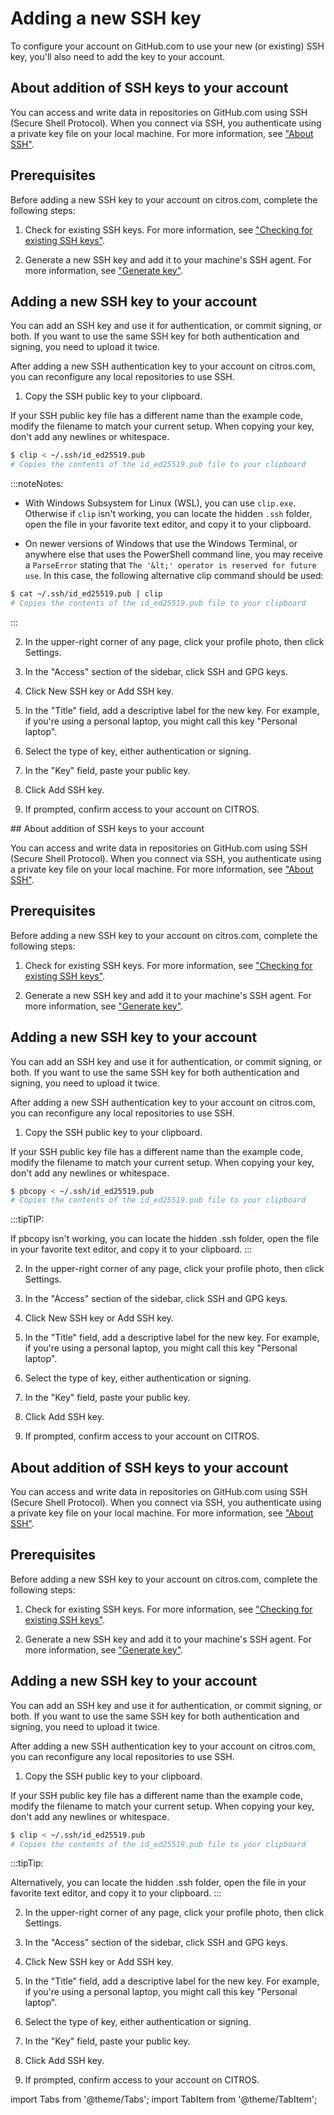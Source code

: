 # Adding a new SSH key

To configure your account on GitHub.com to use your new (or existing) SSH key, you'll also need to add the key to your account.

<Tabs groupId="operating-systems">

<TabItem value="Windows" label="Windows">
     
## About addition of SSH keys to your account

You can access and write data in repositories on GitHub.com using SSH (Secure Shell Protocol). When you connect via SSH, you authenticate using a private key file on your local machine. For more information, see ["About SSH"](/docs/authentication/ssh/ssh_overview.md).

## Prerequisites

Before adding a new SSH key to your account on citros.com, complete the following steps:

1. Check for existing SSH keys. For more information, see ["Checking for existing SSH keys"](/docs/authentication/ssh/ssh_chk_existing_key.md).

2. Generate a new SSH key and add it to your machine's SSH agent. For more information, see ["Generate key"](/docs/authentication/ssh/ssh_generate_key.md).

## Adding a new SSH key to your account

You can add an SSH key and use it for authentication, or commit signing, or both. If you want to use the same SSH key for both authentication and signing, you need to upload it twice.

After adding a new SSH authentication key to your account on citros.com, you can reconfigure any local repositories to use SSH. 

1. Copy the SSH public key to your clipboard.

If your SSH public key file has a different name than the example code, modify the filename to match your current setup. When copying your key, don't add any newlines or whitespace.

```bash
$ clip < ~/.ssh/id_ed25519.pub
# Copies the contents of the id_ed25519.pub file to your clipboard
```
:::noteNotes:

- With Windows Subsystem for Linux (WSL), you can use `clip.exe`. Otherwise if `clip` isn't working, you can locate the hidden `.ssh` folder, open the file in your favorite text editor, and copy it to your clipboard.

- On newer versions of Windows that use the Windows Terminal, or anywhere else that uses the PowerShell command line, you may receive a `ParseError` stating that `The '&lt;' operator is reserved for future use`. In this case, the following alternative clip command should be used:

```bash
$ cat ~/.ssh/id_ed25519.pub | clip
# Copies the contents of the id_ed25519.pub file to your clipboard
```
:::

2. In the upper-right corner of any page, click your profile photo, then click Settings.

3. In the "Access" section of the sidebar, click  SSH and GPG keys.

4. Click New SSH key or Add SSH key.

5. In the "Title" field, add a descriptive label for the new key. For example, if you're using a personal laptop, you might call this key "Personal laptop".

6. Select the type of key, either authentication or signing.

7. In the "Key" field, paste your public key.

8. Click Add SSH key.

9. If prompted, confirm access to your account on CITROS. 



</TabItem>
  

<TabItem value="Mac" label="MacOS">
## About addition of SSH keys to your account

You can access and write data in repositories on GitHub.com using SSH (Secure Shell Protocol). When you connect via SSH, you authenticate using a private key file on your local machine. For more information, see ["About SSH"](/docs/authentication/ssh/ssh_overview.md).

## Prerequisites

Before adding a new SSH key to your account on citros.com, complete the following steps:

1. Check for existing SSH keys. For more information, see ["Checking for existing SSH keys"](/docs/authentication/ssh/ssh_chk_existing_key.md).

2. Generate a new SSH key and add it to your machine's SSH agent. For more information, see ["Generate key"](/docs/authentication/ssh/ssh_generate_key.md).

## Adding a new SSH key to your account

You can add an SSH key and use it for authentication, or commit signing, or both. If you want to use the same SSH key for both authentication and signing, you need to upload it twice.

After adding a new SSH authentication key to your account on citros.com, you can reconfigure any local repositories to use SSH. 

1. Copy the SSH public key to your clipboard.

If your SSH public key file has a different name than the example code, modify the filename to match your current setup. When copying your key, don't add any newlines or whitespace.

```bash
$ pbcopy < ~/.ssh/id_ed25519.pub
# Copies the contents of the id_ed25519.pub file to your clipboard
```
:::tipTIP:

If pbcopy isn't working, you can locate the hidden .ssh folder, open the file in your favorite text editor, and copy it to your clipboard.
:::

2. In the upper-right corner of any page, click your profile photo, then click Settings.

3. In the "Access" section of the sidebar, click  SSH and GPG keys.

4. Click New SSH key or Add SSH key.

5. In the "Title" field, add a descriptive label for the new key. For example, if you're using a personal laptop, you might call this key "Personal laptop".

6. Select the type of key, either authentication or signing.

7. In the "Key" field, paste your public key.

8. Click Add SSH key.

9. If prompted, confirm access to your account on CITROS. 

</TabItem>
  

<TabItem value="Linux" label="Linux">

## About addition of SSH keys to your account

You can access and write data in repositories on GitHub.com using SSH (Secure Shell Protocol). When you connect via SSH, you authenticate using a private key file on your local machine. For more information, see ["About SSH"](/docs/authentication/ssh/ssh_overview.md).

## Prerequisites

Before adding a new SSH key to your account on citros.com, complete the following steps:

1. Check for existing SSH keys. For more information, see ["Checking for existing SSH keys"](/docs/authentication/ssh/ssh_chk_existing_key.md).

2. Generate a new SSH key and add it to your machine's SSH agent. For more information, see ["Generate key"](/docs/authentication/ssh/ssh_generate_key.md).

## Adding a new SSH key to your account

You can add an SSH key and use it for authentication, or commit signing, or both. If you want to use the same SSH key for both authentication and signing, you need to upload it twice.

After adding a new SSH authentication key to your account on citros.com, you can reconfigure any local repositories to use SSH. 

1. Copy the SSH public key to your clipboard.

If your SSH public key file has a different name than the example code, modify the filename to match your current setup. When copying your key, don't add any newlines or whitespace.

```bash
$ clip < ~/.ssh/id_ed25519.pub
# Copies the contents of the id_ed25519.pub file to your clipboard
```
:::tipTip:

Alternatively, you can locate the hidden .ssh folder, open the file in your favorite text editor, and copy it to your clipboard.
:::

2. In the upper-right corner of any page, click your profile photo, then click Settings.

3. In the "Access" section of the sidebar, click  SSH and GPG keys.

4. Click New SSH key or Add SSH key.

5. In the "Title" field, add a descriptive label for the new key. For example, if you're using a personal laptop, you might call this key "Personal laptop".

6. Select the type of key, either authentication or signing.

7. In the "Key" field, paste your public key.

8. Click Add SSH key.

9. If prompted, confirm access to your account on CITROS. 

</TabItem>
</Tabs>




import Tabs from '@theme/Tabs';
import TabItem from '@theme/TabItem';